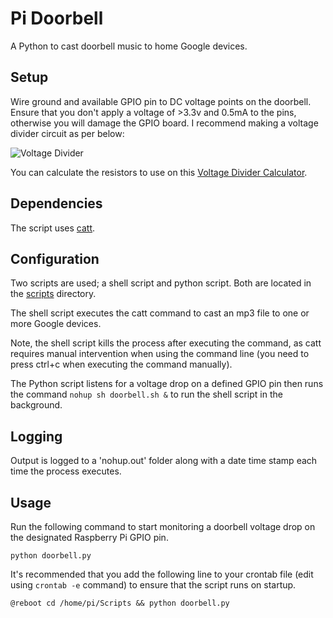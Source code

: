 # Pi Doorbell

A Python to cast doorbell music to home Google devices.

## Setup

Wire ground and available GPIO pin to DC voltage points on the doorbell. Ensure that you don't apply a voltage of >3.3v and 0.5mA to the pins, otherwise you will damage the GPIO board. I recommend making a voltage divider circuit as per below:

![Voltage Divider](http://www.learningaboutelectronics.com/images/Voltage-divider-circuit.png)

You can calculate the resistors to use on this [Voltage Divider Calculator](http://www.learningaboutelectronics.com/Articles/Voltage-divider-calculator.php).

## Dependencies

The script uses [catt](https://github.com/skorokithakis/catt).

## Configuration

Two scripts are used; a shell script and python script. Both are located in the [scripts](https://github.com/eliotharper/pi-doorbell/tree/master/scripts) directory. 

The shell script executes the catt command to cast an mp3 file to one or more Google devices.

Note, the shell script kills the process after executing the command, as catt requires manual intervention when using the command line (you need to press ctrl+c when executing the command manually).

The Python script listens for a voltage drop on a defined GPIO pin then runs the command `nohup sh doorbell.sh &` to run the shell script in the background.

## Logging

Output is logged to a 'nohup.out' folder along with a date time stamp each time the process executes.

## Usage

Run the following command to start monitoring a doorbell voltage drop on the designated Raspberry Pi GPIO pin.

```
python doorbell.py
```

It's recommended that you add the following line to your crontab file (edit using `crontab -e` command) to ensure that the script runs on startup.

```
@reboot cd /home/pi/Scripts && python doorbell.py
```

